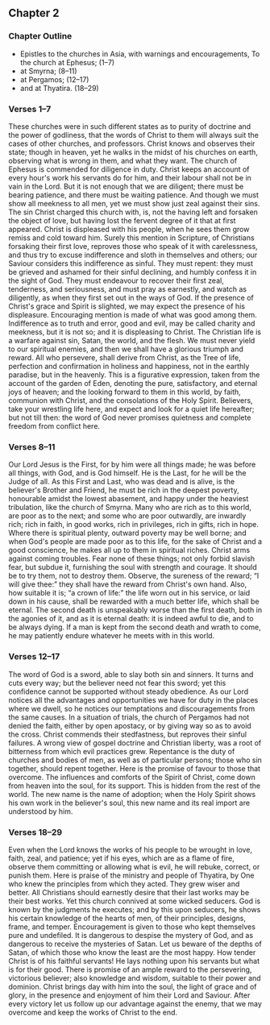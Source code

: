 ## Chapter 2

### Chapter Outline

- Epistles to the churches in Asia, with warnings and encouragements, To the church at Ephesus; (1–7)
- at Smyrna; (8–11)
- at Pergamos; (12–17)
- and at Thyatira. (18–29)

### Verses 1–7

These churches were in such different states as to purity of doctrine and the power of godliness, that the words of Christ to them will always suit the cases of other churches, and professors. Christ knows and observes their state; though in heaven, yet he walks in the midst of his churches on earth, observing what is wrong in them, and what they want. The church of Ephesus is commended for diligence in duty. Christ keeps an account of every hour's work his servants do for him, and their labour shall not be in vain in the Lord. But it is not enough that we are diligent; there must be bearing patience, and there must be waiting patience. And though we must show all meekness to all men, yet we must show just zeal against their sins. The sin Christ charged this church with, is, not the having left and forsaken the object of love, but having lost the fervent degree of it that at first appeared. Christ is displeased with his people, when he sees them grow remiss and cold toward him. Surely this mention in Scripture, of Christians forsaking their first love, reproves those who speak of it with carelessness, and thus try to excuse indifference and sloth in themselves and others; our Saviour considers this indifference as sinful. They must repent: they must be grieved and ashamed for their sinful declining, and humbly confess it in the sight of God. They must endeavour to recover their first zeal, tenderness, and seriousness, and must pray as earnestly, and watch as diligently, as when they first set out in the ways of God. If the presence of Christ's grace and Spirit is slighted, we may expect the presence of his displeasure. Encouraging mention is made of what was good among them. Indifference as to truth and error, good and evil, may be called charity and meekness, but it is not so; and it is displeasing to Christ. The Christian life is a warfare against sin, Satan, the world, and the flesh. We must never yield to our spiritual enemies, and then we shall have a glorious triumph and reward. All who persevere, shall derive from Christ, as the Tree of life, perfection and confirmation in holiness and happiness, not in the earthly paradise, but in the heavenly. This is a figurative expression, taken from the account of the garden of Eden, denoting the pure, satisfactory, and eternal joys of heaven; and the looking forward to them in this world, by faith, communion with Christ, and the consolations of the Holy Spirit. Believers, take your wrestling life here, and expect and look for a quiet life hereafter; but not till then: the word of God never promises quietness and complete freedom from conflict here.

### Verses 8–11

Our Lord Jesus is the First, for by him were all things made; he was before all things, with God, and is God himself. He is the Last, for he will be the Judge of all. As this First and Last, who was dead and is alive, is the believer's Brother and Friend, he must be rich in the deepest poverty, honourable amidst the lowest abasement, and happy under the heaviest tribulation, like the church of Smyrna. Many who are rich as to this world, are poor as to the next; and some who are poor outwardly, are inwardly rich; rich in faith, in good works, rich in privileges, rich in gifts, rich in hope. Where there is spiritual plenty, outward poverty may be well borne; and when God's people are made poor as to this life, for the sake of Christ and a good conscience, he makes all up to them in spiritual riches. Christ arms against coming troubles. Fear none of these things; not only forbid slavish fear, but subdue it, furnishing the soul with strength and courage. It should be to try them, not to destroy them. Observe, the sureness of the reward; “I will give thee:” they shall have the reward from Christ's own hand. Also, how suitable it is; “a crown of life:” the life worn out in his service, or laid down in his cause, shall be rewarded with a much better life, which shall be eternal. The second death is unspeakably worse than the first death, both in the agonies of it, and as it is eternal death: it is indeed awful to die, and to be always dying. If a man is kept from the second death and wrath to come, he may patiently endure whatever he meets with in this world.

### Verses 12–17

The word of God is a sword, able to slay both sin and sinners. It turns and cuts every way; but the believer need not fear this sword; yet this confidence cannot be supported without steady obedience. As our Lord notices all the advantages and opportunities we have for duty in the places where we dwell, so he notices our temptations and discouragements from the same causes. In a situation of trials, the church of Pergamos had not denied the faith, either by open apostacy, or by giving way so as to avoid the cross. Christ commends their stedfastness, but reproves their sinful failures. A wrong view of gospel doctrine and Christian liberty, was a root of bitterness from which evil practices grew. Repentance is the duty of churches and bodies of men, as well as of particular persons; those who sin together, should repent together. Here is the promise of favour to those that overcome. The influences and comforts of the Spirit of Christ, come down from heaven into the soul, for its support. This is hidden from the rest of the world. The new name is the name of adoption; when the Holy Spirit shows his own work in the believer's soul, this new name and its real import are understood by him.

### Verses 18–29

Even when the Lord knows the works of his people to be wrought in love, faith, zeal, and patience; yet if his eyes, which are as a flame of fire, observe them committing or allowing what is evil, he will rebuke, correct, or punish them. Here is praise of the ministry and people of Thyatira, by One who knew the principles from which they acted. They grew wiser and better. All Christians should earnestly desire that their last works may be their best works. Yet this church connived at some wicked seducers. God is known by the judgments he executes; and by this upon seducers, he shows his certain knowledge of the hearts of men, of their principles, designs, frame, and temper. Encouragement is given to those who kept themselves pure and undefiled. It is dangerous to despise the mystery of God, and as dangerous to receive the mysteries of Satan. Let us beware of the depths of Satan, of which those who know the least are the most happy. How tender Christ is of his faithful servants! He lays nothing upon his servants but what is for their good. There is promise of an ample reward to the persevering, victorious believer; also knowledge and wisdom, suitable to their power and dominion. Christ brings day with him into the soul, the light of grace and of glory, in the presence and enjoyment of him their Lord and Saviour. After every victory let us follow up our advantage against the enemy, that we may overcome and keep the works of Christ to the end.

